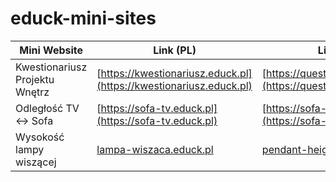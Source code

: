 # educk-mini-sites

| Mini Website | Link (PL)  | Link (EN)  |
| --- | --- | --- |
| Kwestionariusz Projektu Wnętrz | [https://kwestionariusz.educk.pl](https://kwestionariusz.educk.pl) | [https://questionnaire.educk.org](https://questionnaire.educk.org) |
| Odległość TV ↔ Sofa | [https://sofa-tv.educk.pl](https://sofa-tv.educk.pl) | [https://sofa-tv.educk.org](https://sofa-tv.educk.org) |
| Wysokość lampy wiszącej | [lampa-wiszaca.educk.pl](lampa-wiszaca.educk.pl) | [pendant-height.educk.org](pendant-height.educk.org) |
